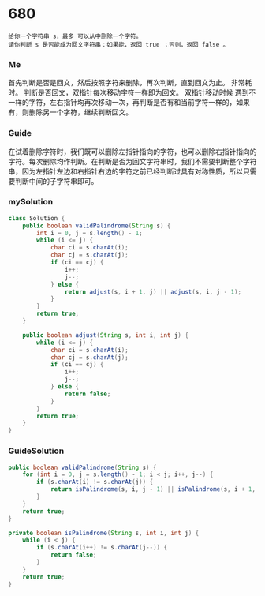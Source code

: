 # 680
```
给你一个字符串 s，最多 可以从中删除一个字符。
请你判断 s 是否能成为回文字符串：如果能，返回 true ；否则，返回 false 。
```

### Me
首先判断是否是回文，然后按照字符来删除，再次判断，直到回文为止。
非常耗时。
判断是否回文，双指针每次移动字符一样即为回文。
双指针移动时候 遇到不一样的字符，左右指针均再次移动一次，再判断是否有和当前字符一样的，如果有，则删除另一个字符，继续判断回文。

### Guide
在试着删除字符时，我们既可以删除左指针指向的字符，也可以删除右指针指向的字符。每次删除均作判断。在判断是否为回文字符串时，我们不需要判断整个字符串，因为左指针左边和右指针右边的字符之前已经判断过具有对称性质，所以只需要判断中间的子字符串即可。

### mySolution
```java
class Solution {
    public boolean validPalindrome(String s) {
        int i = 0, j = s.length() - 1;
        while (i <= j) {
            char ci = s.charAt(i);
            char cj = s.charAt(j);
            if (ci == cj) {
                i++;
                j--;
            } else {
                return adjust(s, i + 1, j) || adjust(s, i, j - 1);
            }
        }
        return true;
    }

    public boolean adjust(String s, int i, int j) {
        while (i <= j) {
            char ci = s.charAt(i);
            char cj = s.charAt(j);
            if (ci == cj) {
                i++;
                j--;
            } else {
                return false;
            }
        }
        return true;
    }
}
```
### GuideSolution
```java
public boolean validPalindrome(String s) {
    for (int i = 0, j = s.length() - 1; i < j; i++, j--) {
        if (s.charAt(i) != s.charAt(j)) {
            return isPalindrome(s, i, j - 1) || isPalindrome(s, i + 1, j);
        }
    }
    return true;
}

private boolean isPalindrome(String s, int i, int j) {
    while (i < j) {
        if (s.charAt(i++) != s.charAt(j--)) {
            return false;
        }
    }
    return true;
}
```
